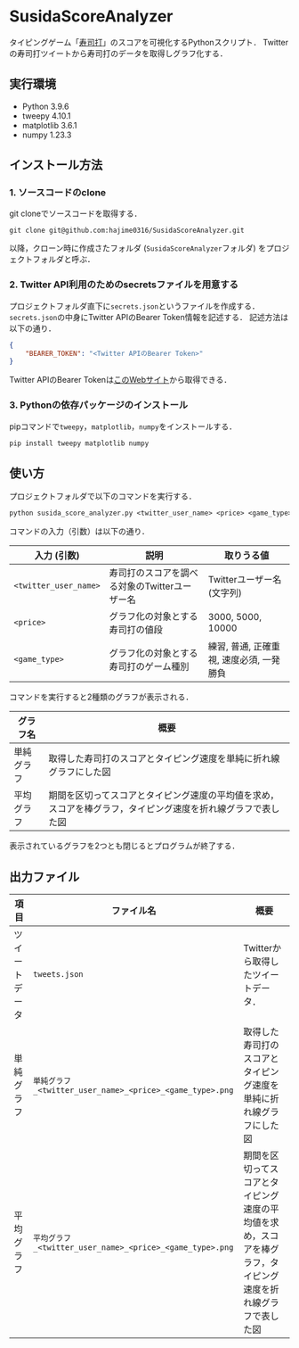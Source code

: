 # SusidaScoreAnalyzer

タイピングゲーム「[寿司打](https://sushida.net/)」のスコアを可視化するPythonスクリプト．
Twitterの寿司打ツイートから寿司打のデータを取得しグラフ化する．

## 実行環境

- Python 3.9.6
- tweepy 4.10.1
- matplotlib 3.6.1
- numpy 1.23.3

## インストール方法

### 1. ソースコードのclone

git cloneでソースコードを取得する．

```git
git clone git@github.com:hajime0316/SusidaScoreAnalyzer.git
```

以降，クローン時に作成さたフォルダ (`SusidaScoreAnalyzer`フォルダ) をプロジェクトフォルダと呼ぶ．

### 2. Twitter API利用のためのsecretsファイルを用意する

プロジェクトフォルダ直下に`secrets.json`というファイルを作成する．
`secrets.json`の中身にTwitter APIのBearer Token情報を記述する．
記述方法は以下の通り．

```json
{
    "BEARER_TOKEN": "<Twitter APIのBearer Token>"
}
```

Twitter APIのBearer Tokenは[このWebサイト](https://developer.twitter.com/en/docs/twitter-api/getting-started/getting-access-to-the-twitter-api)から取得できる．

### 3. Pythonの依存パッケージのインストール

pipコマンドで`tweepy`，`matplotlib`，`numpy`をインストールする．

```sh
pip install tweepy matplotlib numpy
```

## 使い方

プロジェクトフォルダで以下のコマンドを実行する．

```txt
python susida_score_analyzer.py <twitter_user_name> <price> <game_type>
```

コマンドの入力（引数）は以下の通り．

| 入力 (引数)           | 説明                                          | 取りうる値                               |
| --------------------- | --------------------------------------------- | ---------------------------------------- |
| `<twitter_user_name>` | 寿司打のスコアを調べる対象のTwitterユーザー名 | Twitterユーザー名 (文字列)               |
| `<price>`             | グラフ化の対象とする寿司打の値段              | 3000, 5000, 10000                        |
| `<game_type>`         | グラフ化の対象とする寿司打のゲーム種別        | 練習, 普通, 正確重視, 速度必須, 一発勝負 |

コマンドを実行すると2種類のグラフが表示される．

| グラフ名   | 概要                                                                                                         |
| ---------- | ------------------------------------------------------------------------------------------------------------ |
| 単純グラフ | 取得した寿司打のスコアとタイピング速度を単純に折れ線グラフにした図                                           |
| 平均グラフ | 期間を区切ってスコアとタイピング速度の平均値を求め，スコアを棒グラフ，タイピング速度を折れ線グラフで表した図 |

表示されているグラフを2つとも閉じるとプログラムが終了する．

## 出力ファイル

| 項目           | ファイル名                                               | 概要                                                                                                         |
| -------------- | -------------------------------------------------------- | ------------------------------------------------------------------------------------------------------------ |
| ツイートデータ | `tweets.json`                                            | Twitterから取得したツイートデータ．                                                                          |
| 単純グラフ     | `単純グラフ_<twitter_user_name>_<price>_<game_type>.png` | 取得した寿司打のスコアとタイピング速度を単純に折れ線グラフにした図                                           |
| 平均グラフ     | `平均グラフ_<twitter_user_name>_<price>_<game_type>.png` | 期間を区切ってスコアとタイピング速度の平均値を求め，スコアを棒グラフ，タイピング速度を折れ線グラフで表した図 |
